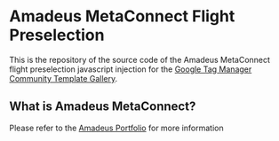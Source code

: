 # Amadeus MetaConnect Flight Preselection

This is the repository of the source code of the Amadeus MetaConnect flight preselection javascript injection for the [Google Tag Manager Community Template Gallery](https://support.google.com/tagmanager/answer/9454109).

## What is Amadeus MetaConnect?

Please refer to the [Amadeus Portfolio](https://amadeus.com/en/portfolio/airlines/metaconnect-network) for more information
